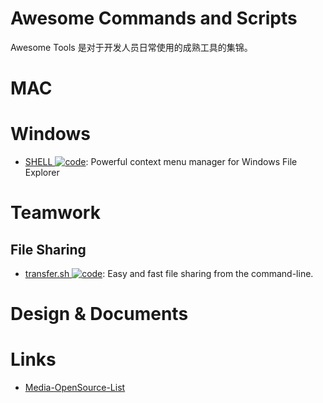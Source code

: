 # Awesome Commands and Scripts

Awesome Tools 是对于开发人员日常使用的成熟工具的集锦。

# MAC

# Windows

- [SHELL ![code](https://ng-tech.icu/assets/code.svg)](https://nilesoft.org/): Powerful context menu manager for Windows File Explorer

# Teamwork

## File Sharing

- [transfer.sh ![code](https://ng-tech.icu/assets/code.svg)](https://github.com/dutchcoders/transfer.sh): Easy and fast file sharing from the command-line.

# Design & Documents

# Links

- [Media-OpenSource-List]()
